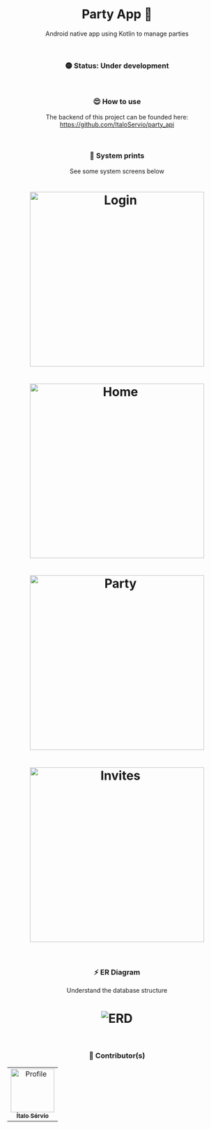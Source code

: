 <h1 align="center">Party App 🥳</h1>

<p align="center">
Android native app using Kotlin to manage parties
</p>

<br />

<h3 align="center">🟡 Status: Under development</h3>

<br />

<h3 align="center">😍 How to use</h3>
<p align="center">The backend of this project can be founded here: <a href="https://github.com/ItaloServio/party_api">https://github.com/ItaloServio/party_api</a> </p>

<br />

<h3 align="center">📸 System prints</h3>
<p align="center">See some system screens below</p>
<h1 align="center">
  <img width="400px" height="400px" src="https://i.imgur.com/U6TBIHA.png" alt="Login">
</h1>
<h1 align="center">
  <img width="400px" height="400px" src="https://i.imgur.com/Cpp5XyN.png" alt="Home">
</h1>
<h1 align="center">
  <img width="400px" height="400px" src="https://i.imgur.com/tCgcyMo.png" alt="Party">
</h1>
<h1 align="center">
  <img width="400px" height="400px" src="https://i.imgur.com/nI1ySF8.png" alt="Invites">
</h1>

<br />

<h3 align="center">⚡ ER Diagram</h3>
<p align="center">Understand the database structure</p>
<h1 align="center">
  <img alt="ERD" src="https://i.imgur.com/H5VAttM.png" />
</h1>

<br />

<h3 align="center">🎨 Contributor(s)</h4>
<table align="center">
  <tr>
    <td align="center">
      <a href="https://github.com/ItaloServio">
        <img src="https://avatars1.githubusercontent.com/u/60075865?s=460&u=407042a6a58218d29495ca19dda1bef5ca4540c3&v=4" width="100px;" alt="Profile"/>
        <br />
        <sub>
          <b>Ítalo Sérvio</b>
        </sub>
      </a>
    </td>
  </tr>  
</table>
